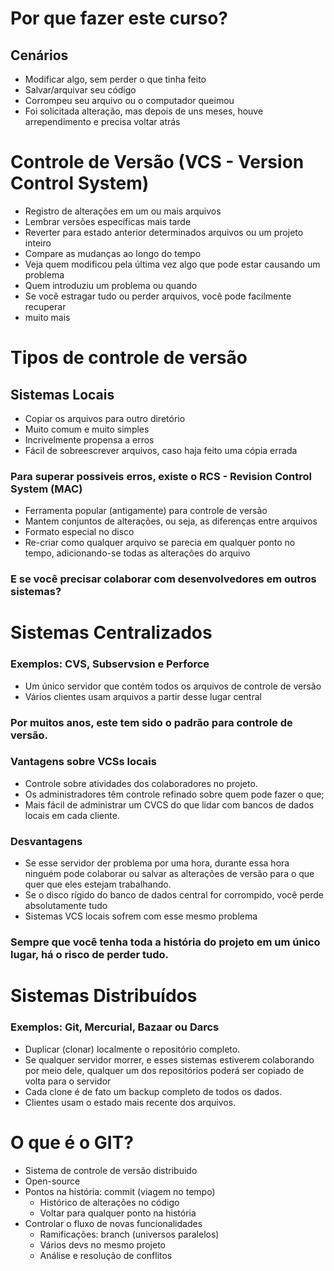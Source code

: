 # Por que fazer este curso?

## Cenários

* Modificar algo, sem perder o que tinha feito
* Salvar/arquivar seu código
* Corrompeu seu arquivo ou o computador queimou
* Foi solicitada alteração, mas depois de uns meses, houve arrependimento e precisa voltar atrás

# Controle de Versão (VCS - Version Control System)

* Registro de alterações em um ou mais arquivos
* Lembrar versões específicas mais tarde
* Reverter para estado anterior determinados arquivos ou um projeto inteiro
* Compare as mudanças ao longo do tempo
* Veja quem modificou pela última vez algo que pode estar causando um problema
* Quem introduziu um problema ou quando
* Se você estragar tudo ou perder arquivos, você pode facilmente recuperar
* muito mais

# Tipos de controle de versão

## Sistemas Locais

* Copiar os arquivos para outro diretório
* Muito comum e muito simples
* Incrivelmente propensa a erros
* Fácil de sobreescrever arquivos, caso haja feito uma cópia errada

### Para superar possiveis erros, existe o RCS - Revision Control System (MAC)

* Ferramenta popular (antigamente) para controle de versão
* Mantem conjuntos de alterações, ou seja, as diferenças entre arquivos
* Formato especial no disco
* Re-criar como qualquer arquivo se parecia em qualquer ponto no tempo, adicionando-se todas as alterações do arquivo

### E se você precisar colaborar com desenvolvedores em outros sistemas?

# Sistemas Centralizados

### Exemplos: CVS, Subservsion e Perforce

* Um único servidor que contém todos os arquivos de controle de versão
* Vários clientes usam arquivos a partir desse lugar central

### Por muitos anos, este tem sido o padrão para controle de versão.

### Vantagens sobre VCSs locais

* Controle sobre atividades dos colaboradores no projeto.
* Os administradores têm controle refinado sobre quem pode fazer o que;
* Mais fácil de administrar um CVCS do que lidar com bancos de dados locais em cada cliente.

### Desvantagens

* Se esse servidor der problema por uma hora, durante essa hora ninguém pode colaborar ou salvar as alterações de versão para o que quer que eles estejam trabalhando.
* Se o disco rígido do banco de dados central for corrompido, você perde absolutamente tudo
* Sistemas VCS locais sofrem com esse mesmo problema

### Sempre que você tenha toda a história do projeto em um único lugar, há o risco de perder tudo.

# Sistemas Distribuídos

### Exemplos: Git, Mercurial, Bazaar ou Darcs

* Duplicar (clonar) localmente o repositório completo.
* Se qualquer servidor morrer, e esses sistemas estiverem colaborando por meio dele, qualquer um dos repositórios poderá ser copiado de volta para o servidor
* Cada clone é de fato um backup completo de todos os dados.
* Clientes usam o estado mais recente dos arquivos.

# O que é o GIT?

* Sistema de controle de versão distribuido
* Open-source
* Pontos na história: commit (viagem no tempo)
    * Histórico de alterações no código
    * Voltar para qualquer ponto na história
* Controlar o fluxo de novas funcionalidades
    * Ramificações: branch (universos paralelos)
    * Vários devs no mesmo projeto
    * Análise e resolução de conflitos